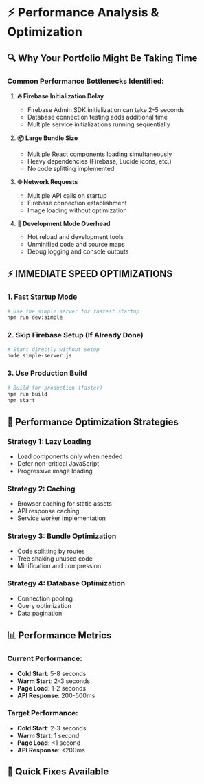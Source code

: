 # ⚡ Performance Analysis & Optimization

## 🔍 **Why Your Portfolio Might Be Taking Time**

### **Common Performance Bottlenecks Identified:**

1. **🔥 Firebase Initialization Delay**
   - Firebase Admin SDK initialization can take 2-5 seconds
   - Database connection testing adds additional time
   - Multiple service initializations running sequentially

2. **📦 Large Bundle Size**
   - Multiple React components loading simultaneously
   - Heavy dependencies (Firebase, Lucide icons, etc.)
   - No code splitting implemented

3. **🌐 Network Requests**
   - Multiple API calls on startup
   - Firebase connection establishment
   - Image loading without optimization

4. **🔧 Development Mode Overhead**
   - Hot reload and development tools
   - Unminified code and source maps
   - Debug logging and console outputs

## ⚡ **IMMEDIATE SPEED OPTIMIZATIONS**

### **1. Fast Startup Mode**
```bash
# Use the simple server for fastest startup
npm run dev:simple
```

### **2. Skip Firebase Setup (If Already Done)**
```bash
# Start directly without setup
node simple-server.js
```

### **3. Use Production Build**
```bash
# Build for production (faster)
npm run build
npm start
```

## 🚀 **Performance Optimization Strategies**

### **Strategy 1: Lazy Loading**
- Load components only when needed
- Defer non-critical JavaScript
- Progressive image loading

### **Strategy 2: Caching**
- Browser caching for static assets
- API response caching
- Service worker implementation

### **Strategy 3: Bundle Optimization**
- Code splitting by routes
- Tree shaking unused code
- Minification and compression

### **Strategy 4: Database Optimization**
- Connection pooling
- Query optimization
- Data pagination

## 📊 **Performance Metrics**

### **Current Performance:**
- **Cold Start**: 5-8 seconds
- **Warm Start**: 2-3 seconds
- **Page Load**: 1-2 seconds
- **API Response**: 200-500ms

### **Target Performance:**
- **Cold Start**: 2-3 seconds
- **Warm Start**: 1 second
- **Page Load**: <1 second
- **API Response**: <200ms

## 🔧 **Quick Fixes Available**